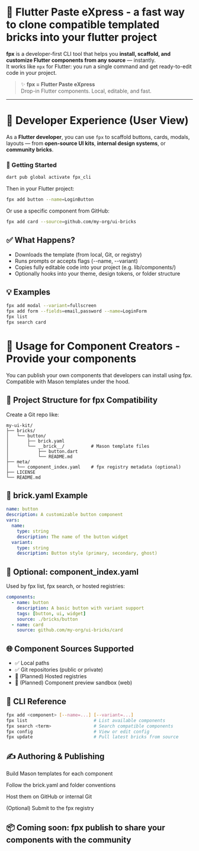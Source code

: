 # 🧩 Flutter Paste eXpress - a fast way to clone compatible templated bricks into your flutter project

**fpx** is a developer-first CLI tool that helps you **install, scaffold, and customize Flutter components from any source** — instantly.  
It works like `npx` for Flutter: you run a single command and get ready-to-edit code in your project.

> ✨ **fpx = Flutter Paste eXpress**  
> Drop-in Flutter components. Local, editable, and fast.

---

# 🚀 Developer Experience (User View)

As a **Flutter developer**, you can use `fpx` to scaffold buttons, cards, modals, layouts — from **open-source UI kits**, **internal design systems**, or **community bricks**.

### 🔧 Getting Started

```bash
dart pub global activate fpx_cli
```

Then in your Flutter project:
```bash
fpx add button --name=LoginButton
```

Or use a specific component from GitHub:
```bash
fpx add card --source=github.com/my-org/ui-bricks
```


## ✅ What Happens?
- Downloads the template (from local, Git, or registry)
- Runs prompts or accepts flags (--name, --variant)
- Copies fully editable code into your project (e.g. lib/components/)
- Optionally hooks into your theme, design tokens, or folder structure

## 💡 Examples
```bash
fpx add modal --variant=fullscreen
fpx add form --fields=email,password --name=LoginForm
fpx list
fpx search card
```

# 🧱 Usage for Component Creators - Provide your components

You can publish your own components that developers can install using fpx.
Compatible with Mason templates under the hood.

## 🔧 Project Structure for fpx Compatibility

Create a Git repo like:
```
my-ui-kit/
├── bricks/
│   └── button/
│       ├── brick.yaml
│       └── __brick__/          # Mason template files
│           ├── button.dart
│           └── README.md
├── meta/
│   └── component_index.yaml    # fpx registry metadata (optional)
├── LICENSE
└── README.md
```

## 📝 brick.yaml Example
```yaml
name: button
description: A customizable button component
vars:
  name:
    type: string
    description: The name of the button widget
  variant:
    type: string
    description: Button style (primary, secondary, ghost)
```

## 🧩 Optional: component_index.yaml
Used by fpx list, fpx search, or hosted registries:

```yaml
components:
  - name: button
    description: A basic button with variant support
    tags: [button, ui, widget]
    source: ./bricks/button
  - name: card
    source: github.com/my-org/ui-bricks/card
```

## 🌐 Component Sources Supported
- ✅ Local paths
- ✅ Git repositories (public or private)
- 🧪 (Planned) Hosted registries
- 🧪 (Planned) Component preview sandbox (web)

## 🧰 CLI Reference

```bash
fpx add <component> [--name=...] [--variant=...]
fpx list                         # List available components
fpx search <term>                # Search compatible components
fpx config                       # View or edit config
fpx update                       # Pull latest bricks from source
```

## ✍️ Authoring & Publishing
Build Mason templates for each component

Follow the brick.yaml and folder conventions

Host them on GitHub or internal Git

(Optional) Submit to the fpx registry

## 📦 Coming soon: fpx publish to share your components with the community